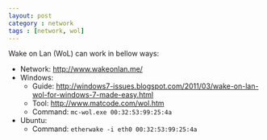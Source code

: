 ```yaml
---
layout: post
category : network
tags : [network, wol]
---
```


Wake on Lan (WoL) can work in bellow ways:

- Network: <http://www.wakeonlan.me/>
- Windows:
  - Guide: <http://windows7-issues.blogspot.com/2011/03/wake-on-lan-wol-for-windows-7-made-easy.html>
  - Tool: <http://www.matcode.com/wol.htm>
  - Command: `mc-wol.exe 00:32:53:99:25:4a`
- Ubuntu:
  - Command: `etherwake -i eth0 00:32:53:99:25:4a`
